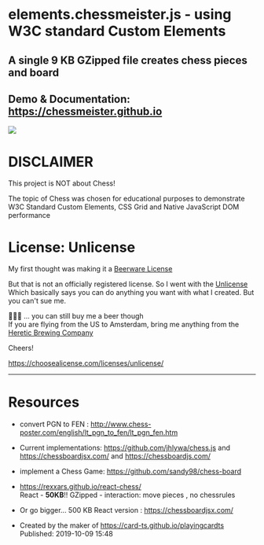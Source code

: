# elements.chessmeister.js - using W3C standard Custom Elements

## A single 9 KB GZipped file creates chess pieces and board

## Demo & Documentation: https://chessmeister.github.io

![](https://i.imgur.com/AZmMjfC.jpg)

# DISCLAIMER

This project is NOT about Chess! 

The topic of Chess was chosen for educational purposes to demonstrate W3C Standard Custom Elements, CSS Grid and Native JavaScript DOM performance

# License: Unlicense

My first thought was making it a [Beerware License](https://en.wikipedia.org/wiki/Beerware) 

But that is not an officially registered license. So I went with the [Unlicense](https://choosealicense.com/licenses/unlicense/)  
Which basically says you can do anything you want with what I created. But you can't sue me.

🍺🍺🍺 ... you can still buy me a beer though  
If you are flying from the US to Amsterdam, bring me anything from the [Heretic Brewing Company](http://hereticbrewing.com/beers)

Cheers!

https://choosealicense.com/licenses/unlicense/

<hr>

# Resources

* convert PGN to FEN : http://www.chess-poster.com/english/lt_pgn_to_fen/lt_pgn_fen.htm

* Current implementations: https://github.com/jhlywa/chess.js and https://chessboardjsx.com/  and https://chessboardjs.com/

* implement a Chess Game: https://github.com/sandy98/chess-board

* https://rexxars.github.io/react-chess/  
  React - **50KB**!! GZipped - interaction: move pieces , no chessrules

* Or go bigger... 500 KB React version : https://chessboardjsx.com/

* Created by the maker of https://card-ts.github.io/playingcardts
Published: 2019-10-09 15:48 
